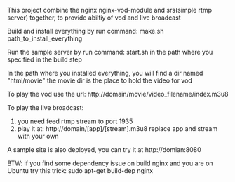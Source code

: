 This project combine the nginx nginx-vod-module and srs(simple rtmp server) together, to provide abiltiy of vod and live broadcast

Build and install everything by run command:
      make.sh path_to_install_everything

Run the sample server by run command:
    start.sh
in the path where you specified in the build step

In the path where you installed everything, you will find a dir named "html/movie"
the movie dir is the place to hold the video for vod

To play the vod use the url:
   http://domain/movie/video_filename/index.m3u8

To play the live broadcast:
   1. you need feed rtmp stream to port 1935
   2. play it at:
      http://domain/[app]/[stream].m3u8
      replace app and stream with your own

A sample site is also deployed, you can try it at http://domian:8080

BTW:
if you find some dependency issue on build nginx and you are on Ubuntu try this trick:
sudo apt-get build-dep nginx
